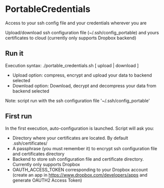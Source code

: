 # PortableCredentials
Access to your ssh config file and your credentials wherever you are

Upload/download ssh configuration file (~/.ssh/config_portable) and yours certificates to cloud (currently only supports Dropbox backend)

## Run it
Execution syntax:
./portable_credentials.sh [ upload | download ]

- Upload option: compress, encrypt and upload your data to backend selected
- Download option: Download, decrypt and decompress your data from backend selected

Note: script run with the ssh configuration file '~/.ssh/config_portable'

## First run
In the first execution, auto-configuration is launched. Script will ask you:
- Directory where your certificates are located. By default .ssh/certificates/
- A passphrase (you must remember it) to encrypt ssh configuration file and certificates directory
- Backend to store ssh configuration file and certificate directory. Currently only supports Dropbox
- OAUTH_ACCESS_TOKEN corresponding to your Dropbox account (create an app in https://www.dropbox.com/developers/apps and generate OAUTH2 Access Token)
